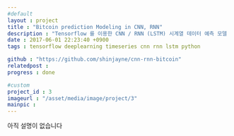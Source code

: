 ```yaml
---
#default
layout : project
title : "Bitcoin prediction Modeling in CNN, RNN"
description : "Tensorflow 를 이용한 CNN / RNN (LSTM) 시계열 데이터 예측 모델 구현. 카카오 머신러닝 스터디 발표 영상이 tensorflowKR 그룹에 공유되면서 github star 도 조금 얻음."
date : 2017-06-01 22:23:40 +0900
tags : tensorflow deeplearning timeseries cnn rnn lstm python

github : "https://github.com/shinjayne/cnn-rnn-bitcoin"
relatedpost :
progress : done

#custom
project_id : 3
imageurl : "/asset/media/image/project/3"
mainpic :
---
```



아직 설명이 없습니다
